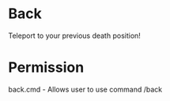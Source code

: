 # Back
Teleport to your previous death position!

# Permission
back.cmd - Allows user to use command /back
